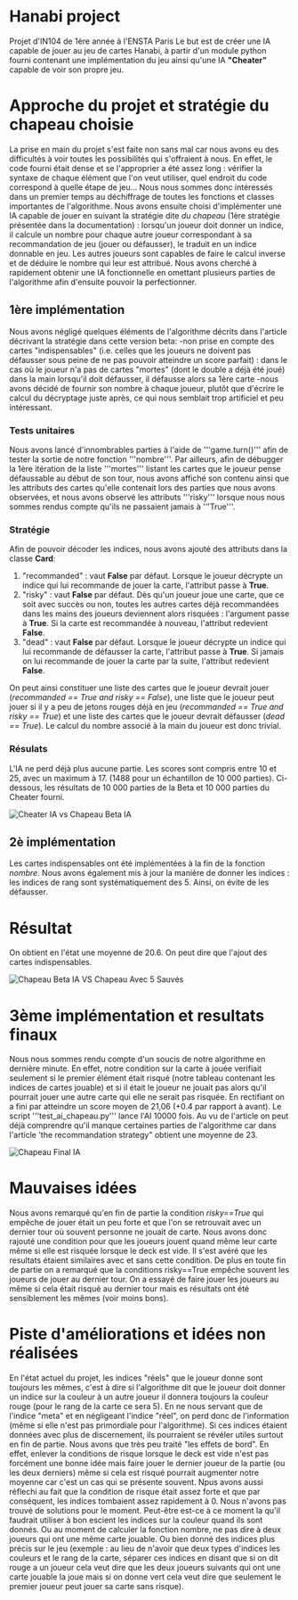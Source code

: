 # Hanabi project

Projet d'IN104 de 1ère année à l'ENSTA Paris
Le but est de créer une IA capable de jouer au jeu de cartes Hanabi, à partir d'un module python fourni contenant une implémentation du jeu ainsi qu'une IA **"Cheater"** capable de voir son propre jeu.

# Approche du projet et stratégie du chapeau choisie

La prise en main du projet s'est faite non sans mal car nous avons eu des difficultés à voir toutes les possibilités qui s'offraient à nous. En effet, le code fourni était dense et se l'approprier a été assez long : vérifier la syntaxe de chaque élément que l'on veut utiliser, quel endroit du code correspond à quelle étape de jeu... Nous nous sommes donc intéressés dans un premier temps au déchiffrage de toutes les fonctions et classes importantes de l'algorithme.
Nous avons ensuite choisi d'implémenter une IA capable de jouer en suivant la stratégie dite *du chapeau* (1ère stratégie présentée dans la documentation) : lorsqu'un joueur doit donner un indice, il calcule un nombre pour chaque autre joueur correspondant à sa recommandation de jeu (jouer ou défausser), le traduit en un indice donnable en jeu. Les autres joueurs sont capables de faire le calcul inverse et de déduire le nombre qui leur est attribué. 
Nous avons cherché à rapidement obtenir une IA fonctionnelle en omettant plusieurs parties de l'algorithme afin d'ensuite pouvoir la perfectionner.

## 1ère implémentation 

Nous avons négligé quelques éléments de l'algorithme décrits dans l'article décrivant la stratégie dans cette version beta:
-non prise en compte des cartes "indispensables" (i.e. celles que les joueurs ne doivent pas défausser sous peine de ne pas pouvoir atteindre un score parfait) : dans le cas où le joueur n'a pas de cartes "mortes" (dont le double a déjà été joué) dans la main lorsqu'il doit défausser, il défausse alors sa 1ère carte
-nous avons décidé de fournir son nombre à chaque joueur, plutôt que d'écrire le calcul du décryptage juste après, ce qui nous semblait trop artificiel et peu intéressant.

### Tests unitaires

Nous avons lancé d'innombrables parties à l'aide de '''game.turn()''' afin de tester la sortie de notre fonction '''nombre'''.
Par ailleurs, afin de débugger la 1ère itération de la liste '''mortes''' listant les cartes que le joueur pense défaussable au début de son tour, nous avons affiché son contenu ainsi que les attributs des cartes qu'elle contenait lors des parties que nous avons observées, et nous avons observé les attributs '''risky''' lorsque nous nous sommes rendus compte qu'ils ne passaient jamais à '''True'''. 

### Stratégie

Afin de pouvoir décoder les indices, nous avons ajouté des attributs dans la classe **Card**:
1. "recommanded" : vaut **False** par défaut. Lorsque le joueur décrypte un indice qui lui recommande de jouer la carte, l'attribut passe à **True**.
2. "risky" : vaut **False** par défaut. Dès qu'un joueur joue une carte, que ce soit avec succès ou non, toutes les autres cartes déjà recommandées dans les mains des joueurs deviennent alors risquées : l'argument passe à **True**. Si la carte est recommandée à nouveau, l'attribut redevient **False**.
3. "dead" : vaut **False** par défaut. Lorsque le joueur décrypte un indice qui lui recommande de défausser la carte, l'attribut passe à **True**. Si jamais on lui recommande de jouer la carte par la suite, l'attribut redevient **False**.

On peut ainsi constituer une liste des cartes que le joueur devrait jouer (*recommanded == True and risky == False*), une liste que le joueur peut jouer si il y a peu de jetons rouges déjà en jeu (*recommanded == True and risky == True*) et une liste des cartes que le joueur devrait défausser (*dead == True*). Le calcul du nombre associé à la main du joueur est donc trivial.

### Résulats

L'IA ne perd déjà plus aucune partie. Les scores sont compris entre 10 et 25, avec un maximum à 17. (1488 pour un échantillon de 10 000 parties). Ci-dessous, les résultats de 10 000 parties de la Beta et 10 000 parties du Cheater fourni.

![Cheater IA vs Chapeau Beta IA](https://github.com/Dylou22/hanabi/blob/DevDylan/test/Histogramme_Beta_sans_indispensables_VS_Cheater.png)


## 2è implémentation

Les cartes indispensables ont été implémentées à la fin de la fonction *nombre*. Nous avons également mis à jour la manière de donner les indices : les indices de rang sont systématiquement des 5. Ainsi, on évite de les défausser.

# Résultat
On obtient en l'état une moyenne de 20.6. On peut dire que l'ajout des cartes indispensables.

![Chapeau Beta IA VS Chapeau Avec 5 Sauvés](https://github.com/Dylou22/hanabi/blob/DevDylan/VersionFinale.png)

# 3ème implémentation et resultats finaux
Nous nous sommes rendu compte d'un soucis de notre algorithme en dernière minute. En effet, notre condition sur la carte à jouée verifiait seulement si le premier élément était risqué (notre tableau contenant les indices de cartes jouable) et si il était le joueur ne jouait pas alors qu'il pourrait jouer une autre carte qui elle ne serait pas risquée. 
En rectifiant on a fini par atteindre un score moyen de 21,06 (+0.4 par rapport à avant). Le script '''test_ai_chapeau.py''' lance l'AI 10000 fois. Au vu de l'article on peut déjà comprendre qu'il manque certaines parties de l'algorithme car dans l'article 'the recommandation strategy" obtient une moyenne de 23.

![Chapeau Final IA](https://github.com/Dylou22/hanabi/blob/DevDylan/test/VERSIONfINALE.png)

# Mauvaises idées
Nous avons remarqué qu'en fin de partie la condition *risky==True* qui empêche de jouer était un peu forte et que l'on se retrouvait avec un dernier tour où souvent personne ne jouait de carte. Nous avons donc rajouté une condition pour que les joueurs jouent quand même leur carte même si elle est risquée lorsque le deck est vide. Il s'est avéré que les resultats étaient similaires avec et sans cette condition. De plus en toute fin de partie on a remarqué que la conditions risky==True empêche souvent les joueurs de jouer au dernier tour. On a essayé de faire jouer les joueurs au même si cela était risqué au dernier tour mais es résultats ont été sensiblement les mêmes (voir moins bons). 

# Piste d'améliorations et idées non réalisées 
En l'état actuel du projet, les indices "réels" que le joueur donne sont toujours les mêmes, c'est à dire si l'algorithme dit que le joueur doit donner un indice sur la couleur à un autre joueur il donnera toujours la couleur rouge (pour le rang de la carte ce sera 5). En ne nous servant que de l'indice "meta" et en négligeant l'indice "réel", on perd donc de l'information (même si elle n'est pas primordiale pour l'algorithme). Si ces indices étaient données avec plus de discernement, ils pourraient se révéler utiles surtout en fin de partie.
Nous avons que très peu traité "les effets de bord". En effet, enlever la conditions de risque lorsque le deck est vide n'est pas forcément une bonne idée mais faire jouer le dernier joueur de la partie (ou les deux derniers) même si cela est risqué pourrait augmenter notre moyenne car c'est un cas qui se présente souvent.
Npus avons aussi réflechi au fait que la condition de risque était assez forte et que par conséquent, les indices tombaient assez rapidement à 0. Nous n'avons pas trouvé de solutions pour le moment. Peut-être est-ce à ce moment la qu'il faudrait utiliser à bon escient les indices sur la couleur quand ils sont donnés. Ou au moment de calculer la fonction nombre, ne pas dire à deux joueurs qui ont une même carte jouable. Ou bien donné des indices plus précis sur le jeu (exemple : au lieu de n'avoir que deux types d'indices les couleurs et le rang de la carte, séparer ces indices en disant que si on dit rouge a un joueur cela veut dire que les deux joueurs suivants qui ont une carte jouable la joue mais si on donne vert cela veut dire que seulement le premier joueur peut jouer sa carte sans risque).

